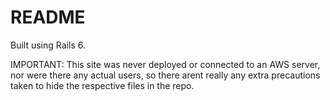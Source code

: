 # README

Built using Rails 6.

IMPORTANT: This site was never deployed or connected to an AWS server, nor were there any actual users, so there arent really any extra precautions taken to hide the respective files in the repo.
